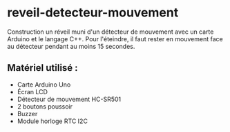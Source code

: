 # reveil-detecteur-mouvement
Construction un réveil muni d'un détecteur de mouvement avec un carte Arduino et le langage C++. Pour l'éteindre, il faut rester en mouvement face au détecteur pendant au moins 15 secondes.

## Matériel utilisé : 
* Carte Arduino Uno
* Écran LCD
* Détecteur de mouvement HC-SR501
* 2 boutons poussoir
* Buzzer
* Module horloge RTC I2C
